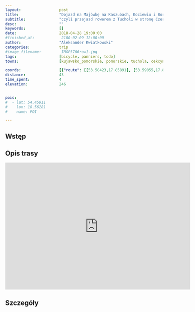 ```yaml
---
layout:                 post
title:                  "Dojazd na Majówkę na Kaszubach, Kociewiu i Borach Tucholskich"
subtitle:               "czyli przejazd rowerem z Tucholi w stronę Czerska"
desc:                   ""
keywords:               []
date:                   2018-04-28 19:00:00
#finished_at:            2100-02-09 12:00:00
author:                 "Aleksander Kwiatkowski"
categories:             trip
#image_filename:         IMGP5706raw1.jpg
tags:                   [bicycle, panniers, todo]
towns:                  [kujawsko_pomorskie, pomorskie, tuchola, cekcyn, czersk]

coords:                 [{"route": [[53.58423,17.85891], [53.59055,17.88140], [53.59610,17.88689], [53.60181,17.92140], [53.61214,17.95118], [53.61902,17.95401], [53.63241,17.94835], [53.64095,17.95333], [53.65825,17.97350], [53.67722,17.97161], [53.68520,17.99032], [53.71523,18.00972], [53.73889,18.02783], [53.74889,18.01744], [53.77482,18.00568], [53.78704,17.99152], [53.79201,17.97839], [53.80028,17.97015]], "type": "bicycle"}]
distance:               43
time_spent:             4
elevation:              246


pois:
#  - lat: 54.45911
#    lon: 18.56281
#    name: POI

---
```



## Wstęp

## Opis trasy

<iframe height='405' width='590' frameborder='0' allowtransparency='true' scrolling='no' src='https://www.strava.com/activities/1537374206/embed/7ec5df8f23b81f05988f0287254e2af053d4392b'></iframe>

## Szczegóły
